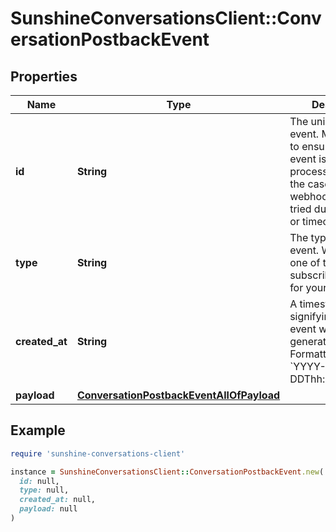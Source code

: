 # SunshineConversationsClient::ConversationPostbackEvent

## Properties

| Name | Type | Description | Notes |
| ---- | ---- | ----------- | ----- |
| **id** | **String** | The unique ID of the event. May be used to ensure that an event is not processed twice in the case of a webhook that is re-tried due to an error or timeout. | [optional] |
| **type** | **String** | The type of the event. Will match one of the subscribed triggers for your [webhook](#operation/CreateWebhook). | [optional] |
| **created_at** | **String** | A timestamp signifying when the event was generated. Formatted as &#x60;YYYY-MM-DDThh:mm:ss.SSSZ&#x60;. | [optional] |
| **payload** | [**ConversationPostbackEventAllOfPayload**](ConversationPostbackEventAllOfPayload.md) |  | [optional] |

## Example

```ruby
require 'sunshine-conversations-client'

instance = SunshineConversationsClient::ConversationPostbackEvent.new(
  id: null,
  type: null,
  created_at: null,
  payload: null
)
```

